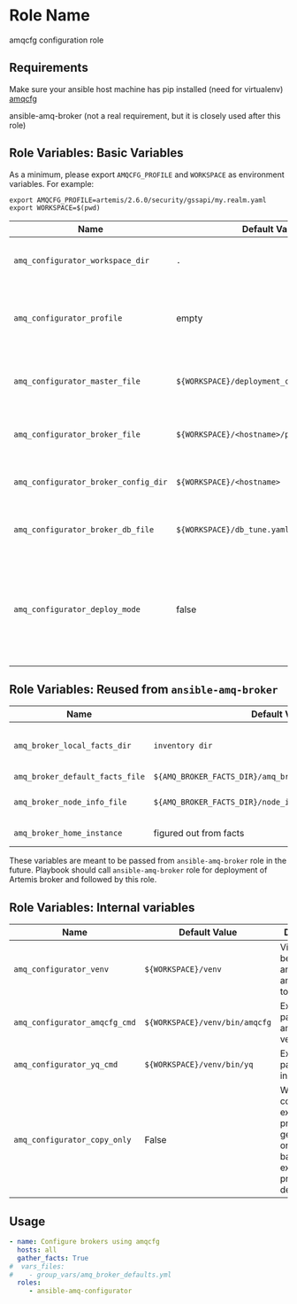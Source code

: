 Role Name
=========

amqcfg configuration role

Requirements
------------

Make sure your ansible host machine has pip installed (need for virtualenv)
[amqcfg](https://bitbucket.org/msgqe/amqcfg/)

ansible-amq-broker (not a real requirement, but it is closely used after this role)


Role Variables: Basic Variables
--------------

As a minimum, please export `AMQCFG_PROFILE` and `WORKSPACE` as environment variables.
For example:
```
export AMQCFG_PROFILE=artemis/2.6.0/security/gssapi/my.realm.yaml
export WORKSPACE=$(pwd)
```

| Name              | Default Value       | Description          |
|-------------------|---------------------|----------------------|
| `amq_configurator_workspace_dir` | `.` |  Environment variable taken from `WORKSPACE`. |
| `amq_configurator_profile` |  empty | Environment variable `AMQCFG_PROFILE` to define which amqcfg profile to use. |
| `amq_configurator_master_file` | `${WORKSPACE}/deployment_configuration.yaml` | Master configuration yaml file passed to test suite. |
| `amq_configurator_broker_file` | `${WORKSPACE}/<hostname>/profile_data.yaml` | Broker specific yaml configuration file. |
| `amq_configurator_broker_config_dir` | `${WORKSPACE}/<hostname>` | Output directory for amqcfg profile generation. |
| `amq_configurator_broker_db_file` | `${WORKSPACE}/db_tune.yaml` | Optional JDBC tuning file for amqcfg profile generation. |
| `amq_configurator_deploy_mode` | false | Optional environemnt `DEPLOY_MODE` variable to define whether to reuse existing profile or create anew if it does not exist already. |

Role Variables: Reused from `ansible-amq-broker`
--------------

| Name              | Default Value       | Description          |
|-------------------|---------------------|----------------------|
| `amq_broker_local_facts_dir` | `inventory dir` | Environment variable where facts are generated `AMQ_BROKER_FACTS_DIR`. |
| `amq_broker_default_facts_file` | `${AMQ_BROKER_FACTS_DIR}/amq_broker_facts_<hostname>.yaml` | Specific broker facts. |
| `amq_broker_node_info_file` | `${AMQ_BROKER_FACTS_DIR}/node_information_<hostname>.yaml` | Specific node information facts for given broker. |
| `amq_broker_home_instance` | figured out from facts | Broker instance directory. |

These variables are meant to be passed from `ansible-amq-broker` role in the future.
Playbook should call `ansible-amq-broker` role for deployment of Artemis broker and followed by this role.


Role Variables: Internal variables
--------------

| Name              | Default Value       | Description          |
|-------------------|---------------------|----------------------|
| `amq_configurator_venv` | `${WORKSPACE}/venv` | Virtual env to be created and used by amqcfg, yq tools.  |
| `amq_configurator_amqcfg_cmd` | `${WORKSPACE}/venv/bin/amqcfg` | Executable path to amqcfg bin in venv. |
| `amq_configurator_yq_cmd` | `${WORKSPACE}/venv/bin/yq` | Executable path to yq bin in venv. |
| `amq_configurator_copy_only` | False | Whether to copy only existing profile or generate new one. This is based on existence of profile dir and deploy_mode. |

Usage
------
```yaml
- name: Configure brokers using amqcfg
  hosts: all
  gather_facts: True
#  vars_files:
#    - group_vars/amq_broker_defaults.yml
  roles:
     - ansible-amq-configurator
```
